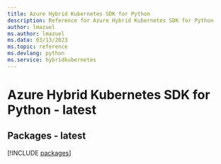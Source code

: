 ```yaml
---
title: Azure Hybrid Kubernetes SDK for Python
description: Reference for Azure Hybrid Kubernetes SDK for Python
author: lmazuel
ms.author: lmazuel
ms.data: 03/13/2023
ms.topic: reference
ms.devlang: python
ms.service: hybridkubernetes
---
```

# Azure Hybrid Kubernetes SDK for Python - latest
## Packages - latest
[!INCLUDE [packages](hybrid-kubernetes-index.md)]